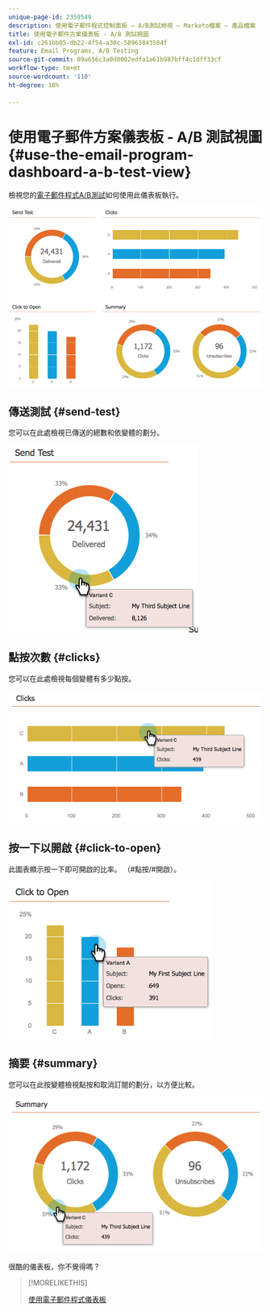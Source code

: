 ```yaml
---
unique-page-id: 2359549
description: 使用電子郵件程式控制面板 — A/B測試檢視 — Marketo檔案 — 產品檔案
title: 使用電子郵件方案儀表板 - A/B 測試視圖
exl-id: c261bb05-db22-4f54-a30c-58963843584f
feature: Email Programs, A/B Testing
source-git-commit: 09a656c3a0d0002edfa1a61b987bff4c1dff33cf
workflow-type: tm+mt
source-wordcount: '110'
ht-degree: 18%

---
```


# 使用電子郵件方案儀表板 - A/B 測試視圖 {#use-the-email-program-dashboard-a-b-test-view}

檢視您的[電子郵件程式A/B測試](/help/marketo/product-docs/email-marketing/email-programs/email-program-actions/email-test-a-b-test/add-an-a-b-test.md)如何使用此儀表板執行。

![](assets/image2014-9-12-16-3a14-3a28.png)

## 傳送測試 {#send-test}

您可以在此處檢視已傳送的總數和依變體的劃分。

![](assets/image2014-9-12-16-3a16-3a2.png)

## 點按次數 {#clicks}

您可以在此處檢視每個變體有多少點按。

![](assets/image2014-9-12-16-3a16-3a20.png)

## 按一下以開啟 {#click-to-open}

此圖表顯示按一下即可開啟的比率。 （#點按/#開啟）。

![](assets/image2014-9-12-16-3a16-3a36.png)

## 摘要 {#summary}

您可以在此按變體檢視點按和取消訂閱的劃分，以方便比較。

![](assets/image2014-9-12-16-3a16-3a45.png)

很酷的儀表板，你不覺得嗎？

>[!MORELIKETHIS]
>
>[使用電子郵件程式儀表板](/help/marketo/product-docs/email-marketing/email-programs/email-program-data/use-the-email-program-dashboard.md)
